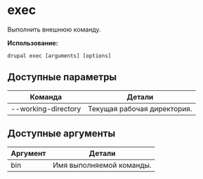 # exec
Выполнить внешнюю команду.

**Использование:**
```
drupal exec [arguments] [options]
```

## Доступные параметры
Команда | Детали
-------|-------------
--working-directory | Текущая рабочая директория.

## Доступные аргументы
Аргумент | Детали
---------|-------------
bin | Имя выполняемой команды.
